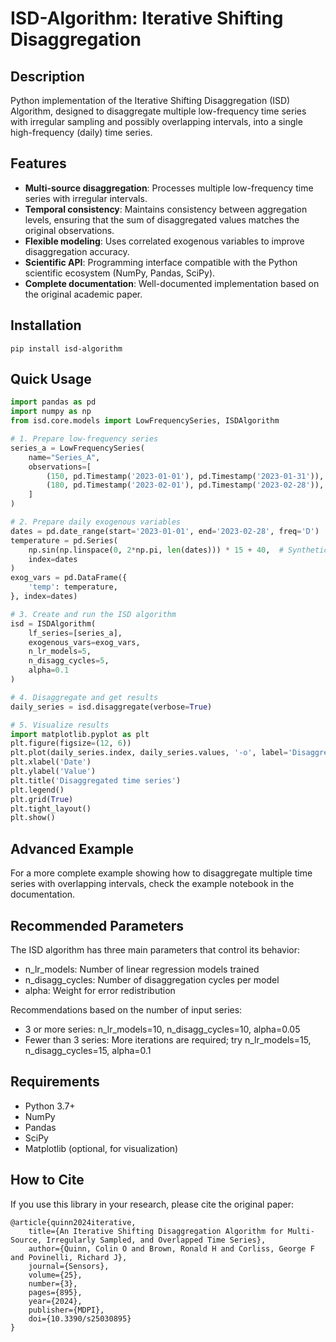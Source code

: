 # ISD-Algorithm: Iterative Shifting Disaggregation
## Description
Python implementation of the Iterative Shifting Disaggregation (ISD) Algorithm, designed to disaggregate multiple low-frequency time series with irregular sampling and possibly overlapping intervals, into a single high-frequency (daily) time series.

## Features
* **Multi-source disaggregation**: Processes multiple low-frequency time series with irregular intervals.
* **Temporal consistency**: Maintains consistency between aggregation levels, ensuring that the sum of disaggregated values matches the original observations.
* **Flexible modeling**: Uses correlated exogenous variables to improve disaggregation accuracy.
* **Scientific API**: Programming interface compatible with the Python scientific ecosystem (NumPy, Pandas, SciPy).
* **Complete documentation**: Well-documented implementation based on the original academic paper.

## Installation
```
pip install isd-algorithm
```

## Quick Usage
```python
import pandas as pd
import numpy as np
from isd.core.models import LowFrequencySeries, ISDAlgorithm

# 1. Prepare low-frequency series
series_a = LowFrequencySeries(
    name="Series_A",
    observations=[
        (150, pd.Timestamp('2023-01-01'), pd.Timestamp('2023-01-31')),
        (180, pd.Timestamp('2023-02-01'), pd.Timestamp('2023-02-28')),
    ]
)

# 2. Prepare daily exogenous variables
dates = pd.date_range(start='2023-01-01', end='2023-02-28', freq='D')
temperature = pd.Series(
    np.sin(np.linspace(0, 2*np.pi, len(dates))) * 15 + 40,  # Synthetic temperature
    index=dates
)
exog_vars = pd.DataFrame({
    'temp': temperature,
}, index=dates)

# 3. Create and run the ISD algorithm
isd = ISDAlgorithm(
    lf_series=[series_a],
    exogenous_vars=exog_vars,
    n_lr_models=5,
    n_disagg_cycles=5,
    alpha=0.1
)

# 4. Disaggregate and get results
daily_series = isd.disaggregate(verbose=True)

# 5. Visualize results
import matplotlib.pyplot as plt
plt.figure(figsize=(12, 6))
plt.plot(daily_series.index, daily_series.values, '-o', label='Disaggregated (ISD)')
plt.xlabel('Date')
plt.ylabel('Value')
plt.title('Disaggregated time series')
plt.legend()
plt.grid(True)
plt.tight_layout()
plt.show()
```

## Advanced Example
For a more complete example showing how to disaggregate multiple time series with overlapping intervals, check the example notebook in the documentation.

## Recommended Parameters
The ISD algorithm has three main parameters that control its behavior:
- n_lr_models: Number of linear regression models trained
- n_disagg_cycles: Number of disaggregation cycles per model
- alpha: Weight for error redistribution

Recommendations based on the number of input series:
- 3 or more series: n_lr_models=10, n_disagg_cycles=10, alpha=0.05
- Fewer than 3 series: More iterations are required; try n_lr_models=15, n_disagg_cycles=15, alpha=0.1

## Requirements
- Python 3.7+
- NumPy
- Pandas
- SciPy
- Matplotlib (optional, for visualization)

## How to Cite
If you use this library in your research, please cite the original paper:
```
@article{quinn2024iterative,
    title={An Iterative Shifting Disaggregation Algorithm for Multi-Source, Irregularly Sampled, and Overlapped Time Series},
    author={Quinn, Colin O and Brown, Ronald H and Corliss, George F and Povinelli, Richard J},
    journal={Sensors},
    volume={25},
    number={3},
    pages={895},
    year={2024},
    publisher={MDPI},
    doi={10.3390/s25030895}
}
```